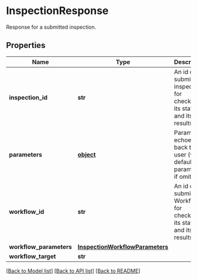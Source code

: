 # InspectionResponse

Response for a submitted inspection.
## Properties
Name | Type | Description | Notes
------------ | ------------- | ------------- | -------------
**inspection_id** | **str** | An id of the submitted inspection for checking its status and its results. | 
**parameters** | [**object**](.md) | Parameters echoed back to user (with default parameters if omitted). | 
**workflow_id** | **str** | An id of the submitted Workflow for checking its status and its results. | [optional] 
**workflow_parameters** | [**InspectionWorkflowParameters**](InspectionWorkflowParameters.md) |  | [optional] 
**workflow_target** | **str** |  | [optional] 

[[Back to Model list]](../README.md#documentation-for-models) [[Back to API list]](../README.md#documentation-for-api-endpoints) [[Back to README]](../README.md)


